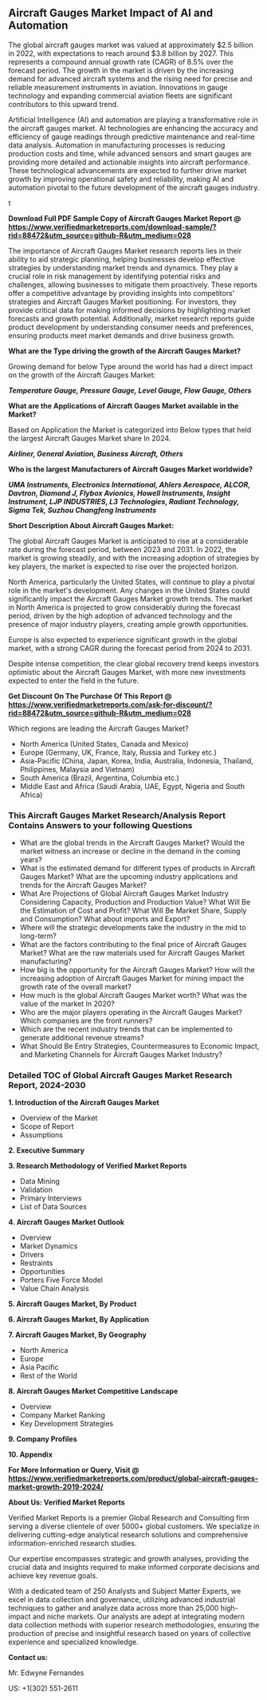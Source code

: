 <h2>Aircraft Gauges Market Impact of AI and Automation</h2><p>The global aircraft gauges market was valued at approximately $2.5 billion in 2022, with expectations to reach around $3.8 billion by 2027. This represents a compound annual growth rate (CAGR) of 8.5% over the forecast period. The growth in the market is driven by the increasing demand for advanced aircraft systems and the rising need for precise and reliable measurement instruments in aviation. Innovations in gauge technology and expanding commercial aviation fleets are significant contributors to this upward trend.</p><p>Artificial Intelligence (AI) and automation are playing a transformative role in the aircraft gauges market. AI technologies are enhancing the accuracy and efficiency of gauge readings through predictive maintenance and real-time data analysis. Automation in manufacturing processes is reducing production costs and time, while advanced sensors and smart gauges are providing more detailed and actionable insights into aircraft performance. These technological advancements are expected to further drive market growth by improving operational safety and reliability, making AI and automation pivotal to the future development of the aircraft gauges industry.</p>t</p><p id="" class=""><strong>Download Full PDF Sample Copy of Aircraft Gauges Market Report @ <a href="https://www.verifiedmarketreports.com/download-sample/?rid=88472&utm_source=github-R&utm_medium=028" target="_blank">https://www.verifiedmarketreports.com/download-sample/?rid=88472&utm_source=github-R&utm_medium=028</a></strong></p><p>The importance of&nbsp;Aircraft Gauges Market research reports lies in their ability to aid strategic planning, helping businesses develop effective strategies by understanding market trends and dynamics. They play a crucial role in risk management by identifying potential risks and challenges, allowing businesses to mitigate them proactively. These reports offer a competitive advantage by providing insights into competitors' strategies and Aircraft Gauges Market positioning. For investors, they provide critical data for making informed decisions by highlighting market forecasts and growth potential. Additionally, market research reports guide product development by understanding consumer needs and preferences, ensuring products meet market demands and drive business growth.</p><p><strong>What are the&nbsp;Type driving the growth of the Aircraft Gauges Market?</strong></p><p id="" class="">Growing demand for below Type around the world has had a direct impact on the growth of the Aircraft Gauges Market:</p><em><strong>Temperature Gauge, Pressure Gauge, Level Gauge, Flow Gauge, Others</strong></em></p><strong>What are the&nbsp;Applications&nbsp;of Aircraft Gauges Market available in the Market?</strong></p><p id="" class="">Based on Application the Market is categorized into Below types that held the largest Aircraft Gauges Market share In 2024.</p><em><strong>Airliner, General Aviation, Business Aircraft, Others</strong></em></p><strong>Who is the largest Manufacturers of Aircraft Gauges Market worldwide?</strong></p><p><em><strong>UMA Instruments, Electronics International, Ahlers Aerospace, ALCOR, Davtron, Diamond J, Flybox Avionics, Howell Instruments, Insight Instrument, LJP INDUSTRIES, L3 Technologies, Radiant Technology, Sigma Tek, Suzhou Changfeng Instruments</strong></em></p><p id="" class=""><strong>Short Description About Aircraft Gauges Market:</strong></p><p>The global Aircraft Gauges Market is anticipated to rise at a considerable rate during the forecast period, between 2023 and 2031. In 2022, the market is growing steadily, and with the increasing adoption of strategies by key players, the market is expected to rise over the projected horizon.</p><p>North America, particularly the United States, will continue to play a pivotal role in the market's development. Any changes in the United States could significantly impact the Aircraft Gauges Market growth trends. The market in North America is projected to grow considerably during the forecast period, driven by the high adoption of advanced technology and the presence of major industry players, creating ample growth opportunities.</p><p>Europe is also expected to experience significant growth in the global market, with a strong CAGR during the forecast period from 2024 to 2031.</p><p>Despite intense competition, the clear global recovery trend keeps investors optimistic about the Aircraft Gauges Market, with more new investments expected to enter the field in the future.</p><p id="" class=""><strong>Get Discount On The Purchase Of This Report @ <a href="https://www.verifiedmarketreports.com/ask-for-discount/?rid=88472&utm_source=github-R&utm_medium=028" target="_blank">https://www.verifiedmarketreports.com/ask-for-discount/?rid=88472&utm_source=github-R&utm_medium=028</a></strong></p>Which regions are leading the Aircraft Gauges Market?</p><ul><li>North America (United States, Canada and Mexico)</li><li>Europe (Germany, UK, France, Italy, Russia and Turkey etc.)</li><li>Asia-Pacific (China, Japan, Korea, India, Australia, Indonesia, Thailand, Philippines, Malaysia and Vietnam)</li><li>South America (Brazil, Argentina, Columbia etc.)</li><li>Middle East and Africa (Saudi Arabia, UAE, Egypt, Nigeria and South Africa)</li></ul><h3 id="" class="">This Aircraft Gauges Market Research/Analysis Report Contains Answers to your following Questions</h3><ul><li>What are the global trends in the Aircraft Gauges Market? Would the market witness an increase or decline in the demand in the coming years?</li><li>What is the estimated demand for different types of products in Aircraft Gauges Market? What are the upcoming industry applications and trends for the Aircraft Gauges Market?</li><li>What Are Projections of Global Aircraft Gauges Market Industry Considering Capacity, Production and Production Value? What Will Be the Estimation of Cost and Profit? What Will Be Market Share, Supply and Consumption? What about imports and Export?</li><li>Where will the strategic developments take the industry in the mid to long-term?</li><li>What are the factors contributing to the final price of Aircraft Gauges Market? What are the raw materials used for Aircraft Gauges Market manufacturing?</li><li>How big is the opportunity for the Aircraft Gauges Market? How will the increasing adoption of Aircraft Gauges Market for mining impact the growth rate of the overall market?</li><li>How much is the global Aircraft Gauges Market worth? What was the value of the market In 2020?</li><li>Who are the major players operating in the Aircraft Gauges Market? Which companies are the front runners?</li><li>Which are the recent industry trends that can be implemented to generate additional revenue streams?</li><li>What Should Be Entry Strategies, Countermeasures to Economic Impact, and Marketing Channels for Aircraft Gauges Market Industry?</li></ul><h3 id="" class="">Detailed TOC of Global Aircraft Gauges Market Research Report, 2024-2030</h3><p id="" class=""><strong>1. Introduction of the Aircraft Gauges Market</strong></p><ul><li>Overview of the Market</li><li>Scope of Report</li><li>Assumptions</li></ul><p id="" class=""><strong>2. Executive Summary</strong></p><p id="" class=""><strong>3. Research Methodology of Verified Market Reports</strong></p><ul><li>Data Mining</li><li>Validation</li><li>Primary Interviews</li><li>List of Data Sources</li></ul><p id="" class=""><strong>4. Aircraft Gauges Market Outlook</strong></p><ul><li>Overview</li><li>Market Dynamics</li><li>Drivers</li><li>Restraints</li><li>Opportunities</li><li>Porters Five Force Model</li><li>Value Chain Analysis</li></ul><p id="" class=""><strong>5. Aircraft Gauges Market, By Product</strong></p><p id="" class=""><strong>6. Aircraft Gauges Market, By Application</strong></p><p id="" class=""><strong>7. Aircraft Gauges Market, By Geography</strong></p><ul><li>North America</li><li>Europe</li><li>Asia Pacific</li><li>Rest of the World</li></ul><p id="" class=""><strong>8. Aircraft Gauges Market Competitive Landscape</strong></p><ul><li>Overview</li><li>Company Market Ranking</li><li>Key Development Strategies</li></ul><p id="" class=""><strong>9. Company Profiles</strong></p><p id="" class=""><strong>10. Appendix</strong></p><p id="" class=""><strong>For More Information or Query, Visit @ <a href="https://www.verifiedmarketreports.com/product/global-aircraft-gauges-market-growth-2019-2024/" target="_blank">https://www.verifiedmarketreports.com/product/global-aircraft-gauges-market-growth-2019-2024/</a></strong></p><p id="" class=""><strong>About Us: Verified Market Reports</strong></p><p id="" class="">Verified Market Reports is a premier Global Research and Consulting firm serving a diverse clientele of over 5000+ global customers. We specialize in delivering cutting-edge analytical research solutions and comprehensive information-enriched research studies.</p><p id="" class="">Our expertise encompasses strategic and growth analyses, providing the crucial data and insights required to make informed corporate decisions and achieve key revenue goals.</p><p id="" class="">With a dedicated team of 250 Analysts and Subject Matter Experts, we excel in data collection and governance, utilizing advanced industrial techniques to gather and analyze data across more than 25,000 high-impact and niche markets. Our analysts are adept at integrating modern data collection methods with superior research methodologies, ensuring the production of precise and insightful research based on years of collective experience and specialized knowledge.</p><p id="" class=""><strong>Contact us:</strong></p><p id="" class="">Mr. Edwyne Fernandes</p><p id="" class="">US: +1(302) 551-2611</p>